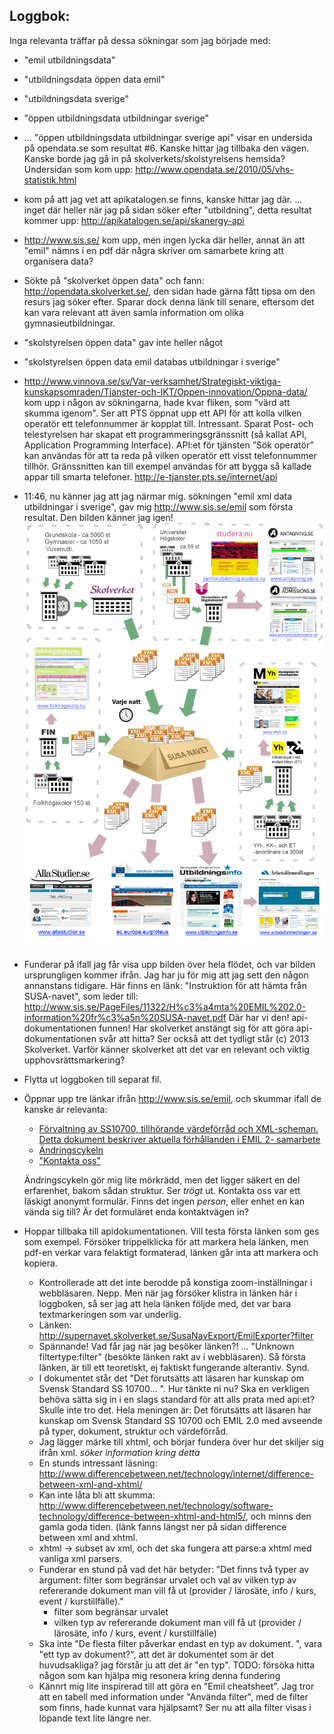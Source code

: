 ## Loggbok:
Inga relevanta träffar på dessa sökningar som jag började med:
* "emil utbildningsdata"
* "utbildningsdata öppen data emil"
* "utbildningsdata sverige"
* "öppen utbildningsdata utbildningar sverige"
* ... "öppen utbildningsdata utbildningar sverige api" visar en undersida på opendata.se som resultat #6. Kanske hittar jag tillbaka den vägen. Kanske borde jag gå in på skolverkets/skolstyrelsens hemsida?
  Undersidan som kom upp: http://www.opendata.se/2010/05/vhs-statistik.html
* kom på att jag vet att apikatalogen.se finns, kanske hittar jag där.
  ... inget där heller när jag på sidan söker efter "utbildning", detta resultat kommer upp: http://apikatalogen.se/api/skanergy-api
* http://www.sis.se/ kom upp, men ingen lycka där heller, annat än att "emil" nämns i en pdf där några skriver om samarbete kring att organisera data?
* Sökte på "skolverket öppen data" och fann: http://opendata.skolverket.se/, den sidan hade gärna fått tipsa om den resurs jag söker efter. Sparar dock denna länk till senare, eftersom det kan vara relevant att även samla information om olika gymnasieutbildningar.
* "skolstyrelsen öppen data" gav inte heller något
* "skolstyrelsen öppen data emil databas utbildningar i sverige"
* http://www.vinnova.se/sv/Var-verksamhet/Strategiskt-viktiga-kunskapsomraden/Tjanster-och-IKT/Oppen-innovation/Oppna-data/ kom upp i någon av sökningarna, hade kvar fliken, som "värd att skumma igenom". Ser att PTS öppnat upp ett API för att kolla vilken operatör ett telefonnummer är kopplat till. Intressant. Sparat
Post- och telestyrelsen har skapat ett programmeringsgränssnitt (så kallat API, Application Programming Interface). API:et för tjänsten ”Sök operatör” kan användas för att ta reda på vilken operatör ett visst telefonnummer tillhör. Gränssnitten kan till exempel användas för att bygga så kallade appar till smarta telefoner. http://e-tjanster.pts.se/internet/api
* 11:46, nu känner jag att jag närmar mig. sökningen "emil xml data utbildningar i sverige", gav mig http://www.sis.se/emil som första resultat. Den bilden känner jag igen! 
![flöde SUSA-navet](https://github.com/littlekid/skolresurser-api/blob/master/flode_emilsamarbete_2015-03-13.gif)
* Funderar på ifall jag får visa upp bilden över hela flödet, och var bilden ursprungligen kommer ifrån. Jag har ju för mig att jag sett den någon annanstans tidigare. Här finns en länk: "Instruktion för att hämta från SUSA-navet", som leder till:
http://www.sis.se/PageFiles/11322/H%c3%a4mta%20EMIL%202.0-information%20fr%c3%a5n%20SUSA-navet.pdf
Där har vi den! api-dokumentationen funnen! Har skolverket anstängt sig för att göra api-dokumentationen svår att hitta?
Ser också att det tydligt står (c) 2013 Skolverket. Varför känner skolverket att det var en relevant och viktig upphovsrättsmarkering? 
* Flytta ut loggboken till separat fil.
* Öppnar upp tre länkar ifrån http://www.sis.se/emil, och skummar ifall de kanske är relevanta:
  * [Förvaltning av SS10700, tillhörande värdeförråd och XML-scheman. Detta dokument beskriver aktuella förhållanden i EMIL 2-
samarbete](http://www.sis.se/PageFiles/11322/TK450%20AG05%20F%c3%b6rvaltning%20EMIL%202%202014-06-03.pdf)
  * [Ändringscykeln](http://www.sis.se/PageFiles/11322/%c3%84ndringscykeln.pdf)
  * ["Kontakta oss"](http://www.sis.se/innehall/om-sis/SIS-erbjuder-dig/Aktuella-seminarier/fragor_emil1/)
  
  Ändringscykeln gör mig lite mörkrädd, men det ligger säkert en del erfarenhet, bakom sådan struktur. Ser _trögt_ ut.
Kontakta oss var ett läskigt anonymt formulär. Finns det ingen _person_, eller enhet en kan vända sig till? Är det formuläret enda kontaktvägen in?

* Hoppar tillbaka till apidokumentationen. Vill testa första länken som ges som exempel. Försöker trippelklicka för att markera hela länken, men pdf-en verkar vara felaktigt formaterad, länken går inta att markera och kopiera. 
  * Kontrollerade att det inte berodde på konstiga zoom-inställningar i webbläsaren. Nepp. Men när jag försöker klistra in länken här i loggboken, så ser jag att hela länken följde med, det var bara textmarkeringen som var underlig.
  * Länken: http://supernavet.skolverket.se/SusaNavExport/EmilExporter?filter
  * Spännande! Vad får jag när jag besöker länken?!
    ... "Unknown filtertype:filter" (besökte länken rakt av i webbläsaren). Så första länken, är till ett teoretiskt, ej faktiskt fungerande alterantiv. Synd.
  * I dokumentet står det "Det förutsätts att läsaren har kunskap om Svensk Standard SS 10700... ". Hur tänkte ni nu? Ska en verkligen behöva sätta sig in i en slags standard för att alls prata med api:et? Skulle inte tro det. Hela meningen är:
  Det förutsätts att läsaren har kunskap om Svensk Standard SS 10700 och EMIL 2.0 med avseende på typer, dokument, struktur och värdeförråd.
  * Jag lägger märke till xhtml, och börjar fundera över hur det skiljer sig ifrån xml. *söker information kring detta*
  * En stunds intressant läsning: http://www.differencebetween.net/technology/internet/difference-between-xml-and-xhtml/
  * Kan inte låta bli att skumma: http://www.differencebetween.net/technology/software-technology/difference-between-xhtml-and-html5/, och minns den gamla goda tiden. (länk fanns längst ner på sidan difference between xml and xhtml.
  * xhtml -> subset av xml, och det ska fungera att parse:a xhtml med vanliga xml parsers.
  * Funderar en stund på vad det här betyder: "Det finns två typer av argument: filter som begränsar urvalet och val av vilken typ av refererande dokument man vill få ut (provider / lärosäte, info / kurs, event / kurstillfälle)."
    * filter som begränsar urvalet
    * vilken typ av refererande dokument man vill få ut (provider / lärosäte, info / kurs, event / kurstillfälle)
  * Ska inte "De flesta filter påverkar endast en typ av dokument. ", vara "ett typ av dokument?", att det är dokumentet som är det huvudsakliga? jag förstår ju att det är "en typ". TODO: försöka hitta någon som kan hjälpa mig resonera kring denna fundering
  * Kännrt mig lite inspirerad till att göra en "Emil cheatsheet". Jag tror att en tabell med information under "Använda filter", med de filter som finns, hade kunnat vara hjälpsamt? Ser nu att alla filter visas i löpande text lite längre ner.
